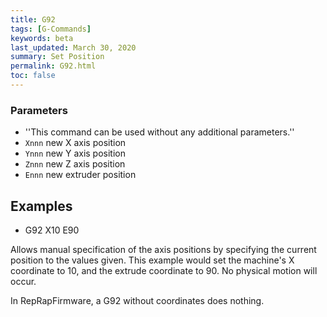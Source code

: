 ```yaml
---
title: G92
tags: [G-Commands] 
keywords: beta 
last_updated: March 30, 2020 
summary: Set Position 
permalink: G92.html
toc: false 
---
```



### Parameters

* ''This command can be used without any additional parameters.''
* `Xnnn` new X axis position
* `Ynnn` new Y axis position
* `Znnn` new Z axis position
* `Ennn` new extruder position

## Examples

* G92 X10 E90

Allows manual specification of the axis positions by specifying the current position to the values given. This example would set the machine's X coordinate to 10, and the extrude coordinate to 90. No physical motion will occur.

In RepRapFirmware, a G92 without coordinates does nothing.



